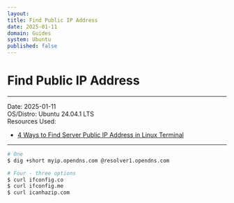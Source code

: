 ```yaml
---
layout:
title: Find Public IP Address
date: 2025-01-11
domain: Guides
system: Ubuntu
published: false
---
```


# Find Public IP Address

---

Date: 2025-01-11  
OS/Distro: Ubuntu 24.04.1 LTS  
Resources Used:  
- [4 Ways to Find Server Public IP Address in Linux Terminal](https://www.tecmint.com/find-linux-server-public-ip-address/)

---

```bash
# One
$ dig +short myip.opendns.com @resolver1.opendns.com

# Four - three options
$ curl ifconfig.co
$ curl ifconfig.me
$ curl icanhazip.com
```


